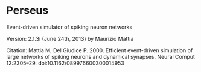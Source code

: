 # Perseus
Event-driven simulator of spiking neuron networks

Version: 2.1.3i (June 24th, 2013) by Maurizio Mattia

Citation:
Mattia M, Del Giudice P. 2000. 
Efficient event-driven simulation of large networks of spiking neurons and dynamical synapses. 
Neural Comput 12:2305–29. doi:10.1162/089976600300014953
